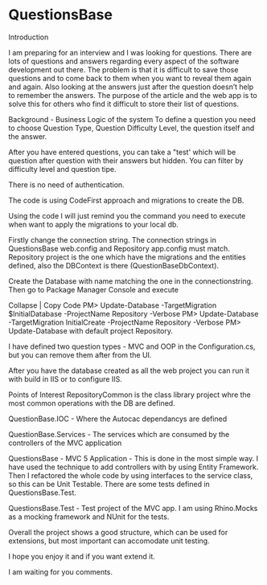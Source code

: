 QuestionsBase
=============
Introduction

I am preparing for an interview and I was looking for questions. There are lots of questions and answers regarding every aspect of the software development out there. The problem is that it is difficult to save those questions and to come back to them when you want to reveal them again and again. Also looking at the answers just after the question doesn’t help to remember the answers. The purpose of the article and the web app is to solve this for others who find it difficult to store their list of questions.

Background - Business Logic of the system 
To define a question you need to choose Question Type, Question Difficulty Level, the question itself and the answer. 

After you have entered questions, you can take a "test' which will be question after question with their answers but hidden. You can filter by difficulty level and question tipe.

There is no need of authentication. 

The code is using CodeFirst approach and migrations to create the DB.

Using the code
I will just remind you the command you need to execute when want to apply the migrations to your local db.

Firstly change the connection string. The connection strings in QuestionsBase web.config and Repository app.config must match. Repository project is the one which have the migrations and the entities defined, also the DBContext is there (QuestionBaseDbContext).

Create the Database with name matching the one in the connectionstring. Then go to Package Manager Console and execute 

Collapse | Copy Code
PM> Update-Database -TargetMigration $InitialDatabase -ProjectName Repository -Verbose
PM> Update-Database -TargetMigration InitialCreate -ProjectName Repository -Verbose
PM> Update-Database
with default project Repository.

I have defined two question types - MVC and OOP in the Configuration.cs, but you can remove them after from the UI.

After you have the database created as all the web project you can run it with build in IIS or to configure IIS.

Points of Interest 
RepositoryCommon is the class library project whre the most common operations with the DB are defined.

QuestionBase.IOC - Where the Autocac dependancys are defined

QuestionBase.Services - The services which are consumed by the controllers of the MVC application

QuestionsBase - MVC 5 Application - This is done in the most simple way. I have used the technique to add controllers with by using Entity Framework. Then I refactored the whole code by using interfaces to the service class, so this can be Unit Testable. There are some tests defined in QuestionsBase.Test. 

QuestionsBase.Test - Test project of the MVC app. I am using Rhino.Mocks as a mocking framework and NUnit for the tests.

Overall the project shows a good structure, which can be used for extensions, but most important can accomodate unit testing.

I hope you enjoy it and if you want extend it.

I am waiting for you comments.

